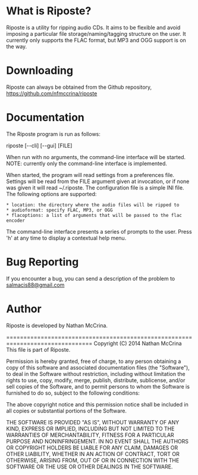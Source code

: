 What is Riposte?
===============================================================================
Riposte is a utility for ripping audio CDs. It aims to be flexible and avoid
imposing a particular file storage/naming/tagging structure on the user. It
currently only supports the FLAC format, but MP3 and OGG support is on the
way.

Downloading
===============================================================================
Riposte can always be obtained from the Github repository,
https://github.com/nfmccrina/riposte

Documentation
===============================================================================
The Riposte program is run as follows:

riposte [--cli] [--gui] [FILE]

When run with no arguments, the command-line interface will be started.
NOTE: currently only the command-line interface is implemented.

When started, the program will read settings from a preferences file. Settings
will be read from the FILE argument given at invocation, or if none was given
it will read ~/.riposte. The configuration file is a simple INI file. The
following options are supported:

    * location: the directory where the audio files will be ripped to
    * audioformat: specify FLAC, MP3, or OGG
    * flacoptions: a list of arguments that will be passed to the flac encoder
    
The command-line interface presents a series of prompts to the user. Press 'h'
at any time to display a contextual help menu.

Bug Reporting
===============================================================================
If you encounter a bug, you can send a description of the problem to
salmacis88@gmail.com

Author
===============================================================================
Riposte is developed by Nathan McCrina.

===============================================================================
Copyright (C) 2014 Nathan McCrina
This file is part of Riposte.

Permission is hereby granted, free of charge, to any person obtaining a copy
of this software and associated documentation files (the "Software"), to deal
in the Software without restriction, including without limitation the rights
to use, copy, modify, merge, publish, distribute, sublicense, and/or sell
copies of the Software, and to permit persons to whom the Software is
furnished to do so, subject to the following conditions:

The above copyright notice and this permission notice shall be included in
all copies or substantial portions of the Software.

THE SOFTWARE IS PROVIDED "AS IS", WITHOUT WARRANTY OF ANY KIND, EXPRESS OR
IMPLIED, INCLUDING BUT NOT LIMITED TO THE WARRANTIES OF MERCHANTABILITY,
FITNESS FOR A PARTICULAR PURPOSE AND NONINFRINGEMENT. IN NO EVENT SHALL THE
AUTHORS OR COPYRIGHT HOLDERS BE LIABLE FOR ANY CLAIM, DAMAGES OR OTHER
LIABILITY, WHETHER IN AN ACTION OF CONTRACT, TORT OR OTHERWISE, ARISING FROM,
OUT OF OR IN CONNECTION WITH THE SOFTWARE OR THE USE OR OTHER DEALINGS IN
THE SOFTWARE.
